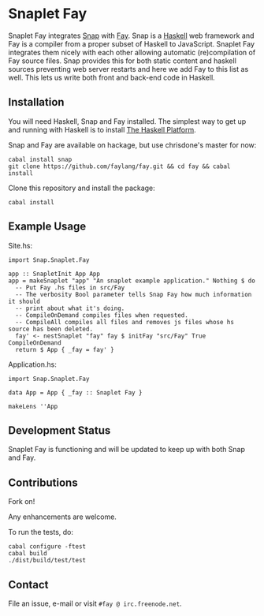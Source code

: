 Snaplet Fay
===========

Snaplet Fay integrates [Snap](http://www.snapframework.com) with
[Fay](http://www.fay-lang.org). Snap is a
[Haskell](http://www.haskell.org) web framework and Fay is a compiler
from a proper subset of Haskell to JavaScript. Snaplet Fay integrates
them nicely with each other allowing automatic (re)compilation of Fay
source files. Snap provides this for both static content and haskell
sources preventing web server restarts and here we add Fay to this
list as well. This lets us write both front and back-end code in Haskell.


Installation
------------

You will need Haskell, Snap and Fay installed. The simplest way to get
up and running with Haskell is to install
[The Haskell Platform](http://hackage.haskell.org/platform/).

Snap and Fay are available on hackage, but use chrisdone's master for now:

```
cabal install snap
git clone https://github.com/faylang/fay.git && cd fay && cabal install
```

Clone this repository and install the package:
```
cabal install
````

Example Usage
-------------

Site.hs:
```
import Snap.Snaplet.Fay

app :: SnapletInit App App
app = makeSnaplet "app" "An snaplet example application." Nothing $ do
  -- Put Fay .hs files in src/Fay
  -- The verbosity Bool parameter tells Snap Fay how much information it should
  -- print about what it's doing.
  -- CompileOnDemand compiles files when requested.
  -- CompileAll compiles all files and removes js files whose hs source has been deleted.
  fay' <- nestSnaplet "fay" fay $ initFay "src/Fay" True CompileOnDemand
  return $ App { _fay = fay' }
```

Application.hs:
```
import Snap.Snaplet.Fay

data App = App { _fay :: Snaplet Fay }

makeLens ''App
```


Development Status
------------------

Snaplet Fay is functioning and will be updated to keep up with
both Snap and Fay.


Contributions
-----------

Fork on!

Any enhancements are welcome.

To run the tests, do:
```
cabal configure -ftest
cabal build
./dist/build/test/test
```

Contact
-------

File an issue, e-mail or visit `#fay @ irc.freenode.net`.
